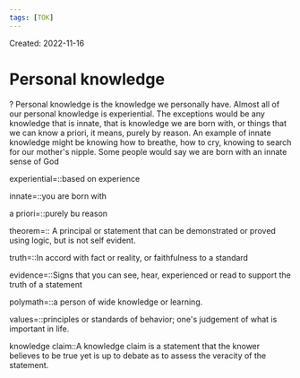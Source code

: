 ```yaml
---
tags: [TOK] 
---
```

Created: 2022-11-16

# Personal knowledge
?
Personal knowledge is the knowledge we personally have. Almost all of our personal knowledge is experiential. The exceptions would be any knowledge that is innate, that is knowledge we are born with, or things that we can know a priori, it means, purely by reason. An example of innate knowledge might be knowing how to breathe, how to cry, knowing to search for our mother's nipple. Some people would say we are born with an innate sense of God
<!--SR:!2023-04-09,83,230-->

experiential=::based on experience
<!--SR:!2023-03-05,62,230-->
innate=::you are born with
<!--SR:!2023-04-26,92,230-->
a priori=::purely bu reason
<!--SR:!2023-04-28,94,230-->

theorem=:: A principal or statement that can be demonstrated or proved using logic, but is not self evident. 
<!--SR:!2023-03-14,66,230-->
truth=::In accord with fact or reality, or faithfulness to a standard
<!--SR:!2023-04-30,96,230-->
evidence=::Signs that you can see, hear, experienced or read to support the truth of a statement
<!--SR:!2023-03-27,74,230-->
polymath=::a person of wide knowledge or learning.
<!--SR:!2023-02-23,55,240-->
values=::principles or standards of behavior; one's judgement of what is important in life.
<!--SR:!2023-02-08,46,240-->
knowledge claim::A knowledge claim is a statement that the knower believes to be true yet is up to debate as to assess the veracity of the statement.
<!--SR:!2023-02-05,45,240-->